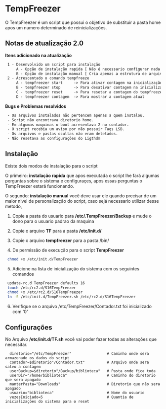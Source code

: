 # TempFreezer

O TempFreezer é um script que possui o objetivo de substituir a pasta home apos um numero determinado de reinicializações.

## Notas de atualização 2.0
__Itens adicionado na atualização__
 ```html
  1 - Desenvolvido um script para instalação
      A - Opção de instalação rapida [ Não é necessario configurar nada apos a instalação ]
      B - Opção de instalação manual [ Cria apenas a estrutura de arquivos necessaria ]
  2 - Acrescentado o comando tempfreeze
      A - tempfreezer start     -> Para ativar contagem na inicialização do sistema
      B - tempfreezer stop      -> Para desativar contagem na inicialização do sistema
      C - tempfreezer reset     -> Para resetar a contagem do tempfreezer
      D - tempfreezer contagem  -> Para mostrar a contagem atual
 ```
 __Bugs e Problemas resolvidos__
 ```html
  - Os arquivos instalados não pertencem apenas a quem instalou.
  - Script não encontrava diretorio home.
  - Em algumas maquinas o boot acresentava 2 no contador.
  - O script recebia um aviso por não possuir Tags LSB.
  - Os arquivos e pastas ocultas não eram deletados.
  - Não resetava as configurações do Ligthdm
  ```
## Instalação

  Existe dois modos de instalação para o script
  
  O primeiro: __instalação rapida__ que apos executada o script lhe fará algumas perguntas sobre o sistema e configuraçes, apos essas perguntas o TempFreezer estará funcionando.
   
  O segundo: __instalação manual__ você deve usar ele quando precisar de um maior nivel de personalização do script, caso sejá necessario utilizar desse metodo, 
 
 1. Copie a pasta do usuario para __/etc/.TempFreezer/Backup__ e mude o dono para o usuario padrao da maquina</br>
 
 2. Copie o arquivo __TF__ para a pasta __/etc/init.d/__</br>
 
 3. Copie o arquivo __tempfreezer__ para a pasta /bin/
 
 4. De permissão de execução para o script __TempFreezer__ </br>
 ```bash
  chmod +x /etc/init.d/TempFreezer
 ```
 
 5. Adicione na lista de inicialização do sistema com os seguintes comandos </br>
 ```bash
  update-rc.d TempFreezer defaults 16
  touch /etc/rc2.d/S16TempFreezer
  chmod +x /etc/rc2.d/S16TempFreezer
  ln -S /etc/init.d/TempFreezer.sh /etc/rc2.d/S16TempFreezer
 ```
 
 6. Verifique se o arquivo /etc/TempFreezer/Contador.txt foi inicializado com '0'
 
## Configurações

No Arquivo __/etc/init.d/TF.sh__ você vai poder fazer todas as alterações que necessitar.
  ```shell
    diretorio="/etc/TempFreezer"                # Caminho onde sera armazenado os dados do script
    contador=$diretorio"/Contador.txt"          # Arquivo onde sera salvo a contagem
    userBackup=$diretorio"/Backup/biblioteca"   # Pasta onde fica toda 
    userDir="/home/biblioteca"                  # Caminho do diretorio que sera apagado
    manterPasta="Downloads"                     # Diretorio que não sera apagado
    usuario="biblioteca"                        # Nome do usuario
    vezesIniciado=5                             # Quantia de inicializações do sistema para o reset
  ```
  
  
